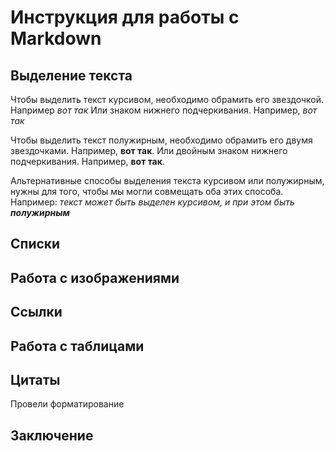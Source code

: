 # Инструкция для работы с Markdown

## Выделение текста

Чтобы выделить текст курсивом, необходимо обрамить его звездочкой. Например *вот так* Или знаком нижнего подчеркивания. Например, _вот так_

Чтобы выделить текст полужирным, необходимо обрамить его двумя звездочками. Например, **вот так**. Или двойным знаком нижнего подчеркивания. Например, __вот так__.

Альтернативные способы выделения текста курсивом или полужирным, нужны для того, чтобы мы могли совмещать оба этих способа. Например: _текст может быть выделен курсивом, и при этом быть **полужирным**_

## Списки

## Работа с изображениями

## Ссылки

## Работа с таблицами

## Цитаты
Провели форматирование


## Заключение